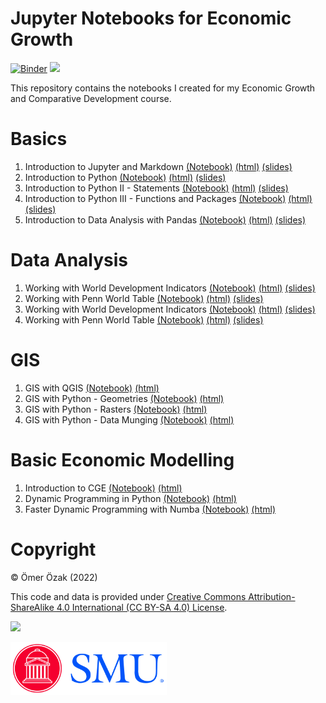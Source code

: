 # Jupyter Notebooks for Economic Growth
[![Binder](https://mybinder.org/badge_logo.svg)](https://mybinder.org/v2/gh/SMU-Econ-Growth/EconGrowthUG-binder/main?urlpath=git-pull%3Frepo%3Dhttps%253A%252F%252Fgithub.com%252FSMU-Econ-Growth%252FEconGrowthUG-Notebooks%26urlpath%3Dtree%252FEconGrowthUG-Notebooks%252F%26branch%3Dmain) [![](https://deepnote.com/buttons/launch-in-deepnote-small.svg)]([https://deepnote.com/launch?url=https%3A%2F%2Fgithub.com%2FSMU-Econ-Growth%2FEconGrowthUG-Notebooks](https://deepnote.com/join-team?token=2faf882f7ae14a5))

This repository contains the notebooks I created for my Economic Growth and Comparative Development course.

# Basics
1. Introduction to Jupyter and Markdown [(Notebook)](./Intro-Jupyter.ipynb) [(html)](https://smu-econ-growth.github.io/EconGrowthUG-Slides-Intro-Jupyter/Intro-Jupyter.html) [(slides)](https://smu-econ-growth.github.io/EconGrowthUG-Slides-Intro-Jupyter/)
2. Introduction to Python [(Notebook)](./Intro-Python.ipynb) [(html)](https://smu-econ-growth.github.io/EconGrowthUG-Slides-Intro-Python/Intro-Python.html) [(slides)](https://smu-econ-growth.github.io/EconGrowthUG-Slides-Intro-Python/)
3. Introduction to Python II - Statements [(Notebook)](./Intro-Python-Statements.ipynb) [(html)](https://smu-econ-growth.github.io/EconGrowthUG-Slides-Intro-Python-Statements/Intro-Python-Statements.html) [(slides)](https://smu-econ-growth.github.io/EconGrowthUG-Slides-Intro-Python-Statements/)
4. Introduction to Python III - Functions and Packages [(Notebook)](./Intro-Python-Functions-Packages.ipynb) [(html)](https://smu-econ-growth.github.io/EconGrowthUG-Slides-Intro-Python-Functions-Packages/Intro-Python-Functions-Packages.html) [(slides)](https://smu-econ-growth.github.io/EconGrowthUG-Slides-Intro-Python-Functions-Packages/)
5. Introduction to Data Analysis with Pandas [(Notebook)](./Intro-Data-Analysis-Pandas.ipynb) [(html)](https://smu-econ-growth.github.io/EconGrowthUG-Slides-Intro-Data-Analysis-Pandas/Intro-Data-Analysis-Pandas.html) [(slides)](https://smu-econ-growth.github.io/EconGrowthUG-Slides-Intro-Data-Analysis-Pandas/)

# Data Analysis

1. Working with World Development Indicators [(Notebook)](./Working-with-WDI.ipynb) [(html)](https://smu-econ-growth.github.io/EconGrowthUG-Slides-Working-with-WDI/Working-with-WDI.html) [(slides)](https://smu-econ-growth.github.io/EconGrowthUG-Slides-Working-with-WDI/)
2. Working with Penn World Table [(Notebook)](./Working-with-PWT.ipynb) [(html)](https://smu-econ-growth.github.io/EconGrowthUG-Slides-Working-with-PWT/Working-with-PWT.html) [(slides)](https://smu-econ-growth.github.io/EconGrowthUG-Slides-Working-with-PWT/)
3. Working with World Development Indicators [(Notebook)](./Working-with-WDI.ipynb) [(html)](https://smu-econ-growth.github.io/EconGrowthUG-Slides-Working-with-WDI/Working-with-WDI.html) [(slides)](https://smu-econ-growth.github.io/EconGrowthUG-Slides-Working-with-WDI/)
4. Working with Penn World Table [(Notebook)](./Working-with-PWT.ipynb) [(html)](https://smu-econ-growth.github.io/EconGrowthUG-Slides-Working-with-PWT/Working-with-PWT.html) [(slides)](https://smu-econ-growth.github.io/EconGrowthUG-Slides-Working-with-PWT/)

# GIS
1. GIS with QGIS [(Notebook)](./GIS.ipynb) [(html)](https://econgrowth.github.io/GIS%20with%20QGIS.html) 
2. GIS with Python - Geometries [(Notebook)](./GIS-with-Python.ipynb) [(html)](https://econgrowth.github.io/GIS%20with%20Python.html) 
3. GIS with Python - Rasters [(Notebook)](./GIS-with-Python-2.ipynb) [(html)](https://econgrowth.github.io/GIS%20with%20Python%202.html) 
4. GIS with Python - Data Munging [(Notebook)](./GIS-with-Python-3.ipynb) [(html)](https://econgrowth.github.io/GIS%20with%20Python%203.html) 

# Basic Economic Modelling
1. Introduction to CGE [(Notebook)](/notebooks/IntroCGE.ipynb) [(html)](https://econgrowth.github.io/IntroCGE.html) 
2. Dynamic Programming in Python [(Notebook)](/notebooks/DynamicProgramming.ipynb) [(html)](https://econgrowth.github.io/Dynamic%20Programming.html) 
3. Faster Dynamic Programming with Numba [(Notebook)](Faster-Computation-with-Numba.ipynb) [(html)](https://econgrowth.github.io/Dynamic%20Programming%20Numba.html)

# Copyright 

&copy; Ömer Özak (2022)

This code and data is provided under [Creative Commons Attribution-ShareAlike 4.0 International (CC BY-SA 4.0) License](https://creativecommons.org/licenses/by-sa/4.0/). 

![](http://mirrors.creativecommons.org/presskit/buttons/88x31/svg/by-sa.svg)

[<img src="https://github.com/measuring-culture/Expanding-Measurement-Culture-Facebook-JRSI/blob/main/pics/SMUlogowWordmarkRB.jpg?raw=true" width="250">](http://omerozak.com)
